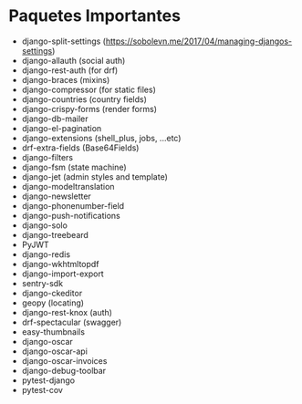 # Paquetes Importantes

- django-split-settings (https://sobolevn.me/2017/04/managing-djangos-settings)
- django-allauth (social auth)
- django-rest-auth (for drf)
- django-braces (mixins)
- django-compressor (for static files)
- django-countries (country fields)
- django-crispy-forms (render forms)
- django-db-mailer
- django-el-pagination
- django-extensions (shell_plus, jobs, ...etc)
- drf-extra-fields (Base64Fields)
- django-filters
- django-fsm (state machine)
- django-jet (admin styles and template)
- django-modeltranslation
- django-newsletter
- django-phonenumber-field
- django-push-notifications
- django-solo
- django-treebeard
- PyJWT
- django-redis
- django-wkhtmltopdf
- django-import-export
- sentry-sdk
- django-ckeditor
- geopy (locating)
- django-rest-knox (auth)
- drf-spectacular (swagger)
- easy-thumbnails
- django-oscar
- django-oscar-api
- django-oscar-invoices
- django-debug-toolbar
- pytest-django
- pytest-cov
